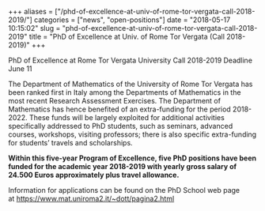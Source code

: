+++
aliases = ["/phd-of-excellence-at-univ-of-rome-tor-vergata-call-2018-2019/"]
categories = ["news", "open-positions"]
date = "2018-05-17 10:15:02"
slug = "phd-of-excellence-at-univ-of-rome-tor-vergata-call-2018-2019"
title = "PhD of Excellence at Univ. of Rome Tor Vergata (Call 2018-2019)"
+++

PhD of Excellence at Rome Tor Vergata University Call 2018-2019 Deadline
June 11

The Department of Mathematics of the University of Rome Tor Vergata has
been ranked first in Italy among the Departments of Mathematics in the
most recent Research Assessment Exercises. The Department of Mathematics
has hence benefited of an extra-funding for the period 2018-2022. These
funds will be largely exploited for additional activities specifically
addressed to PhD students, such as semin<span
class="text_exposed_show">ars, advanced courses, workshops, visiting
professors; there is also specific extra-funding for students’ travels
and scholarships. </span>

**<span class="text_exposed_show">Within this five-year Program of
Excellence, five PhD positions have been funded for the academic year
2018-2019 with yearly gross salary of 24.500 Euros approximately plus
travel allowance.</span>**

<div class="text_exposed_show">

Information for applications can be found on the PhD School web page
at <https://www.mat.uniroma2.it/~dott/pagina2.html>

</div>
